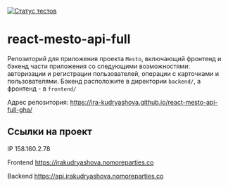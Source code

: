 [![Статус тестов](../../actions/workflows/tests.yml/badge.svg)](../../actions/workflows/tests.yml)

# react-mesto-api-full
Репозиторий для приложения проекта `Mesto`, включающий фронтенд и бэкенд части приложения со следующими возможностями: авторизации и регистрации пользователей, операции с карточками и пользователями. Бэкенд расположите в директории `backend/`, а фронтенд - в `frontend/`

Адрес репозитория: https://ira-kudryashova.github.io/react-mesto-api-full-gha/

## Ссылки на проект

IP 158.160.2.78

Frontend https://irakudryashova.nomoreparties.co

Backend https://api.irakudryashova.nomoreparties.co
